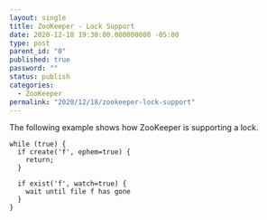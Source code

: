 ```yaml
---
layout: single
title: ZooKeeper - Lock Support
date: 2020-12-18 19:30:00.000000000 -05:00
type: post
parent_id: "0"
published: true
password: ""
status: publish
categories:
  - ZooKeeper
permalink: "2020/12/18/zookeeper-lock-support"
---
```


The following example shows how ZooKeeper is supporting a lock.

```
while (true) {
  if create('f', ephem=true) {
    return;
  }

  if exist('f', watch=true) {
    wait until file f has gone
  }
}
```
